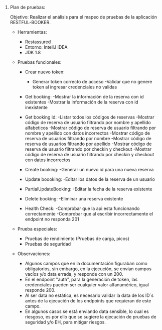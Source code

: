 1. Plan de pruebas:

    Objetivo: Realizar el análisis para el mapeo de pruebas de la aplicación RESTFUL-BOOKER.

     - Herramientas:
       * Restassured
       * Entorno: IntellJ IDEA
       * JDK 1.8
      
     - Pruebas funcionales:
       * Crear nuevo token:
         - Generar token correcto de acceso
           -Validar que no genere token al ingresar credenciales no validas
  
       * Get booking:
           -Mostrar la información de la reserva con id existentes
           -Mostrar la información de la reserva con id inexistente
  
       * Get booking id:
           -Listar todos los códigos de reservas
           -Mostrar código de reserva de usuario filtrando por nombre y apellido alfabeticos
           -Mostrar código de reserva de usuario filtrando por nombre y apellido con datos incorrectos
           -Mostrar código de reserva de usuarios filtrando por nombre
           -Mostrar código de reserva de usuarios filtrando por apellido
           -Mostrar código de reserva de usuario filtrando por checkin y checkout
           -Mostrar código de reserva de usuario filtrando por checkin y checkout con datos incorrectos
  
       * Create booking:
           -Generar un nuevo id para una nueva reserva
  
       * Update boooking:
           -Editar los datos de la reserva de un usuario
  
       * PartialUpdateBooking:
           -Editar la fecha de la reserva existente
  
       * Delete booking:
           -Eliminar una reserva existente

       * Health Check:
           -Comprobar que la api esta funcionando correctamente
           -Comprobar que al escribir incorrectamente el endpoint no responda 201
  
     - Prueba especiales:
       * Pruebas de rendimiento (Pruebas de carga, picos)
       * Pruebas de seguridad

     - Observaciones:
       * Algunos campos que en la documentación figuraban como obligatorios, sin embargo, en la ejecución, se envían campos vacíos y/o data errada, y responde con un 200.
       * En el endpoint "auth", para la generación de token, las credenciales pueden ser cualquier valor alfanumérico, igual responde 200.
       * Al ser data no estática, es necesario validar la data de los ID´s antes de la ejecución de los endpoints que requieran de este campo.
       * En algunos casos se está enviando data sensible, lo cual es riesgoso, es por ello que se sugiere la ejecución de pruebas de seguridad y/o EH, para mitigar riesgos.
